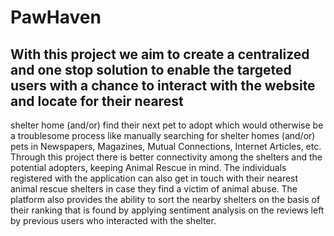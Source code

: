 # PawHaven

## With this project we aim to create a centralized and one stop solution to enable the targeted users with a chance to interact with the website and locate for their nearest
shelter home (and/or) find their next pet to adopt which would otherwise be a troublesome process like manually searching for shelter homes (and/or) pets in
Newspapers, Magazines, Mutual Connections, Internet Articles, etc. Through this project there is better connectivity among the shelters and the potential adopters,
keeping Animal Rescue in mind. The individuals registered with the application can also get in touch with their nearest animal rescue shelters in case they find a victim of animal
abuse. The platform also provides the ability to sort the nearby shelters on the basis of their ranking that is found by applying sentiment analysis on the reviews left by previous
users who interacted with the shelter.
